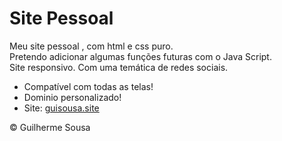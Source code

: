 # Site Pessoal
Meu site pessoal , com html e css puro. <br>Pretendo adicionar algumas funções futuras com o Java Script.<br>
Site responsivo. Com uma temática de redes sociais.

- Compatível com todas as telas!
- Dominio personalizado!
- Site: <a href="https://guisousa.site">guisousa.site</a>
<div aling="center">&copy Guilherme Sousa</div>
